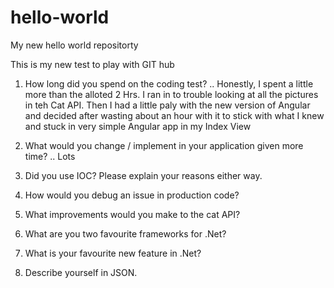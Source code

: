 # hello-world
My new hello world repositorty

This is my new test to play with GIT hub


1.	How long did you spend on the coding test?
.. Honestly, I spent a little more than the alloted 2 Hrs. I ran in to trouble 
looking at all the pictures in teh Cat API. Then I had a little paly with the new 
version of Angular and decided after wasting about an hour with it to stick with 
what I knew and stuck in very simple Angular app in my Index View

2.	What would you change / implement in your application given more time?
.. Lots 
3.	Did you use IOC? Please explain your reasons either way.
4.	How would you debug an issue in production code?
5.	What improvements would you make to the cat API?
6.	What are you two favourite frameworks for .Net?
7.	What is your favourite new feature in .Net?
8.	Describe yourself in JSON.
